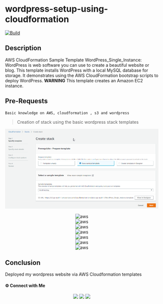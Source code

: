 # wordpress-setup-using-cloudformation


[![Build](https://travis-ci.org/joemccann/dillinger.svg?branch=master)](https://travis-ci.org/joemccann/dillinger)

## Description

AWS CloudFormation Sample Template WordPress_Single_Instance: WordPress is web software you can use to create a beautiful website or blog. This template installs WordPress with a local MySQL database for storage. It demonstrates using the AWS CloudFormation bootstrap scripts to deploy WordPress. **WARNING** This template creates an Amazon EC2 instance. 

## Pre-Requests
```
Basic knowledge on AWS, cloudformation , s3 and wordpress
```
> Creation of stack using the basic wordpress stack templates
<center><img alt="aws" src="Deqoh8MdYY.png"> </img></center>

>
<center><img alt="aws" src=""> </img></center>

<center><img alt="aws" src=""> </img></center>

<center><img alt="aws" src=""> </img></center>

<center><img alt="aws" src=""> </img></center>

<center><img alt="aws" src=""> </img></center>

<center><img alt="aws" src=""> </img></center>

<center><img alt="aws" src=""> </img></center>


## Conclusion

Deployed my wordpress website via AWS Cloudformation templates

#### ⚙️ Connect with Me

<p align="center">
<a href="mailto:jomyambattil@gmail.com"><img src="https://img.shields.io/badge/Gmail-D14836?style=for-the-badge&logo=gmail&logoColor=white"/></a>
<a href="https://www.linkedin.com/in/jomygeorge11"><img src="https://img.shields.io/badge/LinkedIn-0077B5?style=for-the-badge&logo=linkedin&logoColor=white"/></a> 
<a href="https://www.instagram.com/therealjomy"><img src="https://img.shields.io/badge/Instagram-E4405F?style=for-the-badge&logo=instagram&logoColor=white"/></a><br />
